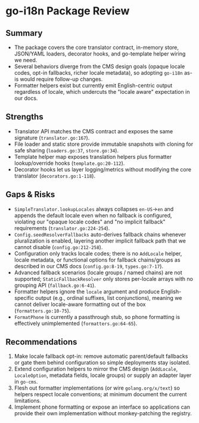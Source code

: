 # go-i18n Package Review

## Summary
- The package covers the core translator contract, in-memory store, JSON/YAML loaders, decorator hooks, and go-template helper wiring we need.
- Several behaviors diverge from the CMS design goals (opaque locale codes, opt-in fallbacks, richer locale metadata), so adopting `go-i18n` as-is would require follow-up changes.
- Formatter helpers exist but currently emit English-centric output regardless of locale, which undercuts the "locale aware" expectation in our docs.

## Strengths
- Translator API matches the CMS contract and exposes the same signature (`translator.go:167`).
- File loader and static store provide immutable snapshots with cloning for safe sharing (`loaders.go:37`, `store.go:34`).
- Template helper map exposes translation helpers plus formatter lookup/override hooks (`template.go:20-112`).
- Decorator hooks let us layer logging/metrics without modifying the core translator (`decorators.go:1-118`).

## Gaps & Risks
- `SimpleTranslator.lookupLocales` always collapses `en-US`→`en` and appends the default locale even when no fallback is configured, violating our "opaque locale codes" and "no implicit fallback" requirements (`translator.go:224-254`).
- `Config.seedResolverFallbacks` auto-derives fallback chains whenever pluralization is enabled, layering another implicit fallback path that we cannot disable (`config.go:212-258`).
- Configuration only tracks locale codes; there is no `AddLocale` helper, locale metadata, or functional options for fallback chains/groups as described in our CMS docs (`config.go:8-19`, `types.go:7-17`).
- Advanced fallback scenarios (locale groups / named chains) are not supported; `StaticFallbackResolver` only stores per-locale arrays with no grouping API (`fallback.go:6-41`).
- Formatter helpers ignore the `locale` argument and produce English-specific output (e.g., ordinal suffixes, list conjunctions), meaning we cannot deliver locale-aware formatting out of the box (`formatters.go:10-75`).
- `FormatPhone` is currently a passthrough stub, so phone formatting is effectively unimplemented (`formatters.go:64-65`).

## Recommendations
1. Make locale fallback opt-in: remove automatic parent/default fallbacks or gate them behind configuration so simple deployments stay isolated.
2. Extend configuration helpers to mirror the CMS design (`AddLocale`, `LocaleOption`, metadata fields, locale groups) or supply an adapter layer in `go-cms`.
3. Flesh out formatter implementations (or wire `golang.org/x/text`) so helpers respect locale conventions; at minimum document the current limitations.
4. Implement phone formatting or expose an interface so applications can provide their own implementation without monkey-patching the registry.
